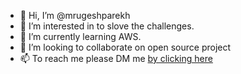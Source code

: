 - 👋 Hi, I’m @mrugeshparekh
- 👀 I’m interested in to slove the challenges.
- 🌱 I’m currently learning AWS.
- 💞️ I’m looking to collaborate on open source project
- 📫 To reach me please DM me [by clicking here](https://www.linkedin.com/in/mrugeshparekh/)

<!---
mrugeshparekh/mrugeshparekh is a ✨ special ✨ repository because its `README.md` (this file) appears on your GitHub profile.
You can click the Preview link to take a look at your changes.
--->
